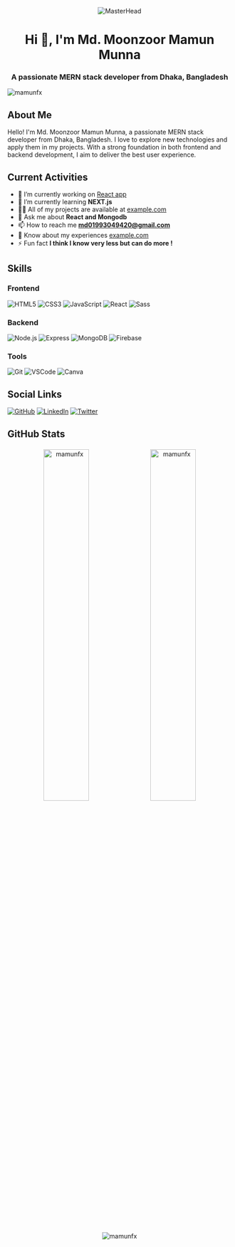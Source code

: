 <p align="center">
  <img src="https://c.tenor.com/GfSX-u7VGM4AAAAC/tenor.gif" alt="MasterHead">
</p>
<h1 align="center">Hi 👋, I'm Md. Moonzoor Mamun Munna</h1>
<h3 align="center">A passionate MERN stack developer from Dhaka, Bangladesh</h3>

<p align="left"> <img src="https://komarev.com/ghpvc/?username=mamunfx&label=Profile%20views&color=0e75b6&style=flat" alt="mamunfx" /> </p>

## About Me
Hello! I'm Md. Moonzoor Mamun Munna, a passionate MERN stack developer from Dhaka, Bangladesh. I love to explore new technologies and apply them in my projects. With a strong foundation in both frontend and backend development, I aim to deliver the best user experience.

## Current Activities
- 🔭 I’m currently working on [React app](example.com)
- 🌱 I’m currently learning **NEXT.js**
- 👨‍💻 All of my projects are available at [example.com](example.com)
- 💬 Ask me about **React and Mongodb**
- 📫 How to reach me **md01993049420@gmail.com**
- 📄 Know about my experiences [example.com](example.com)
- ⚡ Fun fact **I think I know very less but can do more !**

## Skills

### Frontend
![HTML5](https://img.icons8.com/color/48/000000/html-5.png)
![CSS3](https://img.icons8.com/color/48/000000/css3.png)
![JavaScript](https://img.icons8.com/color/48/000000/javascript.png)
![React](https://img.icons8.com/color/48/000000/react-native.png)
![Sass](https://img.icons8.com/color/48/000000/sass.png)

### Backend
![Node.js](https://img.icons8.com/color/48/000000/nodejs.png)
![Express](https://img.icons8.com/color/48/000000/express.png)
![MongoDB](https://img.icons8.com/color/48/000000/mongodb.png)
![Firebase](https://img.icons8.com/color/48/000000/firebase.png)

### Tools
![Git](https://img.icons8.com/color/48/000000/git.png)
![VSCode](https://img.icons8.com/color/48/000000/visual-studio-code-2019.png)
![Canva](https://img.icons8.com/color/48/000000/canva.png)

## Social Links
[![GitHub](https://img.icons8.com/ios-glyphs/30/000000/github.png)](https://github.com/Mamunfx)
[![LinkedIn](https://img.icons8.com/ios-filled/30/000000/linkedin.png)](https://www.linkedin.com/in/md-moonzoor-mamun-munna-266050335)
[![Twitter](https://img.icons8.com/ios-filled/30/000000/twitter.png)](https://twitter.com/Mamunfx)

## GitHub Stats
<div align="center">
  <img src="https://github-readme-stats.vercel.app/api/top-langs?username=mamunfx&show_icons=true&locale=en&layout=compact&theme=default&hide_border=true&count_private=true&include_all_commits=true" alt="mamunfx" style="width: 45%; margin: 5px;" />
  <img src="https://github-readme-stats.vercel.app/api?username=mamunfx&show_icons=true&locale=en&theme=default&hide_border=true&count_private=true&include_all_commits=true" alt="mamunfx" style="width: 45%; margin: 5px;" />
</div>

<div align="center">
  <img src="https://github-profile-summary-cards.vercel.app/api/cards/profile-details?username=mamunfx&theme=default" alt="mamunfx" />
</div>
